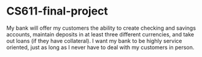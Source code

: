 # CS611-final-project
My bank will offer my customers the ability to create checking and savings accounts, maintain deposits in at least three different currencies, and take out loans (if they have collateral). I want my bank to be highly service oriented, just as long as I never have to deal with my customers in person.
